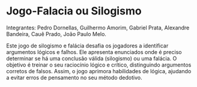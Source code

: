 # Jogo-Falacia ou Silogismo

Integrantes: Pedro Dornellas, Guilhermo Amorim, Gabriel Prata, Alexandre Bandeira, Cauê Prado, João Paulo Melo.

Este jogo de silogismo e falácia desafia os jogadores a identificar argumentos lógicos e falhos. Ele apresenta enunciados onde é preciso determinar se há uma conclusão válida (silogismo) ou uma falácia. O objetivo é treinar o seu raciocínio lógico e crítico, distinguindo argumentos corretos de falsos. Assim, o jogo aprimora habilidades de lógica, ajudando a evitar erros de pensamento no seu método dedotivo.


